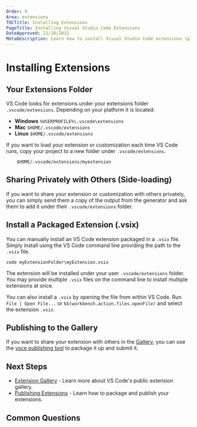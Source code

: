 ```yaml
---
Order: 9
Area: extensions
TOCTitle: Installing Extensions
PageTitle: Installing Visual Studio Code Extensions
DateApproved: 11/18/2015
MetaDescription: Learn how to install Visual Studio Code extensions (plug-ins) from the public gallery, shared with other developers or privately on your own machine.
---
```


# Installing Extensions

## Your Extensions Folder

VS Code looks for extensions under your extensions folder `.vscode/extensions`. Depending on your platform it is located:

* **Windows** `%USERPROFILE%\.vscode\extensions`
* **Mac** `$HOME/.vscode/extensions`
* **Linux** `$HOME/.vscode/extensions`

If you want to load your extension or customization each time VS Code runs, copy your project to a new folder under `.vscode/extensions`.

```
	$HOME/.vscode/extensions/myextension
```

## Sharing Privately with Others (Side-loading)
If you want to share your extension or customization with others privately, you can simply send them a copy of the output from the generator and ask them to add it under their `.vscode/extensions` folder.

## Install a Packaged Extension (.vsix)

You can manually install an VS Code extension packaged in a `.vsix` file.  Simply install using the VS Code command line providing the path to the `.vsix` file.
```
code myExtensionFolder\myExtension.vsix
```
The extension will be installed under your user `.vscode/extensions` folder. You may provide multiple `.vsix` files on the command line to install multiple extensions at once.

You can also install a `.vsix` by opening the file from within VS Code.  Run `File | Open File...` or `kb(workbench.action.files.openFile)` and select the extension `.vsix`.  

## Publishing to the Gallery

If you want to share your extension with others in the [Gallery](/docs/editor/extension-gallery.md), you can use the [vsce publishing tool](/docs/tools/vscecli.md) to package it up and submit it.

## Next Steps

* [Extension Gallery](/docs/editor/extension-gallery.md) - Learn more about VS Code's public extension gallery.
* [Publishing Extensions](/docs/tools/vscecli.md) - Learn how to package and publish your extensions.

## Common Questions
